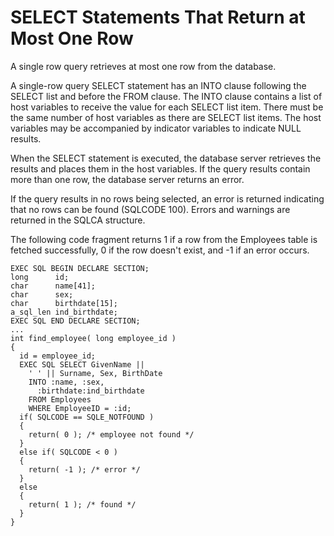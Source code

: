 <!-- loio3be254126c5f10149f5eeac687b7a9d0 -->

# SELECT Statements That Return at Most One Row

A single row query retrieves at most one row from the database.

A single-row query SELECT statement has an INTO clause following the SELECT list and before the FROM clause. The INTO clause contains a list of host variables to receive the value for each SELECT list item. There must be the same number of host variables as there are SELECT list items. The host variables may be accompanied by indicator variables to indicate NULL results.

When the SELECT statement is executed, the database server retrieves the results and places them in the host variables. If the query results contain more than one row, the database server returns an error.

If the query results in no rows being selected, an error is returned indicating that no rows can be found \(SQLCODE 100\). Errors and warnings are returned in the SQLCA structure.



The following code fragment returns 1 if a row from the Employees table is fetched successfully, 0 if the row doesn't exist, and -1 if an error occurs.

```
EXEC SQL BEGIN DECLARE SECTION;
long      id;
char      name[41];
char      sex;
char      birthdate[15];
a_sql_len ind_birthdate;
EXEC SQL END DECLARE SECTION;
...
int find_employee( long employee_id )
{
  id = employee_id;
  EXEC SQL SELECT GivenName ||
    ' ' || Surname, Sex, BirthDate
    INTO :name, :sex,
      :birthdate:ind_birthdate
    FROM Employees
    WHERE EmployeeID = :id;
  if( SQLCODE == SQLE_NOTFOUND ) 
  {
    return( 0 ); /* employee not found */
  } 
  else if( SQLCODE < 0 ) 
  {
    return( -1 ); /* error */
  } 
  else 
  {
    return( 1 ); /* found */
  }
}
```

